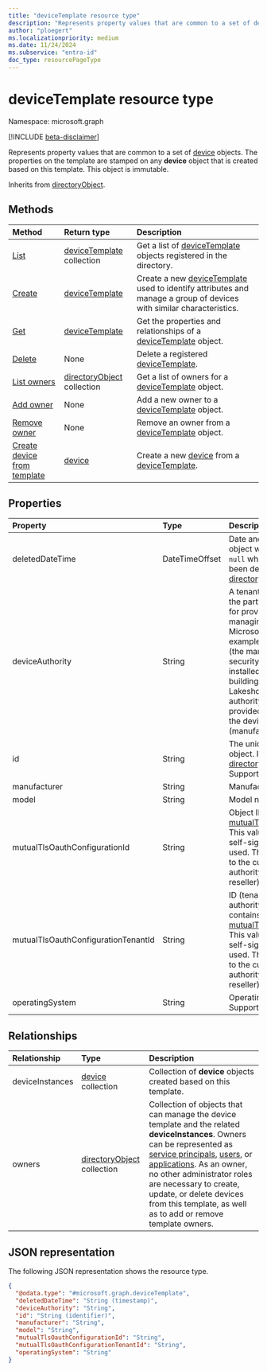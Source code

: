 ```yaml
---
title: "deviceTemplate resource type"
description: "Represents property values that are common to a set of device objects."
author: "ploegert"
ms.localizationpriority: medium
ms.date: 11/24/2024
ms.subservice: "entra-id"
doc_type: resourcePageType
---
```


# deviceTemplate resource type

Namespace: microsoft.graph

[!INCLUDE [beta-disclaimer](../../includes/beta-disclaimer.md)]

Represents property values that are common to a set of [device](../resources/device.md) objects. The properties on the template are stamped on any **device** object that is created based on this template. This object is immutable. 

Inherits from [directoryObject](../resources/directoryobject.md). 

## Methods
|Method|Return type|Description|
|:---|:---|:---|
|[List](../api/template-list-devicetemplates.md) | [deviceTemplate](devicetemplate.md) collection| Get a list of [deviceTemplate](../resources/devicetemplate.md) objects registered in the directory. |
|[Create](../api/template-post-devicetemplates.md)|[deviceTemplate](../resources/devicetemplate.md) | Create a new [deviceTemplate](../resources/devicetemplate.md) used to identify attributes and manage a group of devices with similar characteristics. |
|[Get](../api/devicetemplate-get.md) | [deviceTemplate](devicetemplate.md) | Get the properties and relationships of a [deviceTemplate](../resources/devicetemplate.md) object. |
|[Delete](../api/devicetemplate-delete.md) | None |Delete a registered [deviceTemplate](../resources/devicetemplate.md). |
|[List owners](../api/devicetemplate-list-owners.md) | [directoryObject](directoryobject.md) collection | Get a list of owners for a [deviceTemplate](../resources/devicetemplate.md) object. |
|[Add owner](../api/devicetemplate-post-owners.md)| None |Add a new owner to a [deviceTemplate](../resources/devicetemplate.md) object. |
|[Remove owner](../api/devicetemplate-delete-owners.md) | None |Remove an owner from a [deviceTemplate](../resources/devicetemplate.md) object. |
|[Create device from template](../api/devicetemplate-createdevicefromtemplate.md)|[device](../resources/device.md)| Create a new [device](../resources/device.md) from a [deviceTemplate](../resources/devicetemplate.md).|

## Properties
|Property|Type|Description|
|:---|:---|:---|                                                                      
|deletedDateTime                      |DateTimeOffset     |Date and time when this object was deleted. Always `null` when the object hasn't been deleted. Inherited from [directoryObject](../resources/directoryobject.md). |
| deviceAuthority                    | String            | A tenant-defined name for the party that's responsible for provisioning and managing devices on the Microsoft Entra tenant. For example, Tailwind Traders (the manufacturer) makes security cameras that are installed in customer buildings and managed by Lakeshore Retail (the device authority). This value is provided to the customer by the device authority (manufacturer or reseller). |
| id                                 | String            | The unique identifier for the object. Inherited from [directoryObject](../resources/directoryobject.md). Read-only. Supports `$filter` (`eq`, `in`). |
| manufacturer                       | String            | Manufacturer name. |
| model                              | String            | Model name. |
| mutualTlsOauthConfigurationId      | String            | Object ID of the [mutualTlsOauthConfiguration](../resources/mutualtlsoauthconfiguration.md). This value isn't required if self-signed certificates are used. This value is provided to the customer by the device authority (manufacturer or reseller). |
| mutualTlsOauthConfigurationTenantId | String           | ID (tenant ID for device authority) of the tenant that contains the [mutualTlsOauthConfiguration](../resources/mutualtlsoauthconfiguration.md). This value isn't required if self-signed certificates are used. This value is provided to the customer by the device authority (manufacturer or reseller). |
| operatingSystem                    | String            | Operating system type. Supports `$filter` (`eq`, `in`).   |

## Relationships
|Relationship|Type|Description|
|:---|:---|:---|
|deviceInstances|[device](../resources/device.md) collection|Collection of **device** objects created based on this template.|
|owners|[directoryObject](../resources/directoryobject.md) collection|Collection of objects that can manage the device template and the related **deviceInstances**. Owners can be represented as [service principals](..\resources\serviceprincipal.md), [users](..\resources\users.md), or [applications](..\resources\application.md). As an owner, no other administrator roles are necessary to create, update, or delete devices from this template, as well as to add or remove template owners. |

## JSON representation
The following JSON representation shows the resource type.
<!-- {
  "blockType": "resource",
  "keyProperty": "id",
  "@odata.type": "microsoft.graph.deviceTemplate",
  "baseType": "microsoft.graph.directoryObject",
  "openType": false
}
-->
``` json
{
  "@odata.type": "#microsoft.graph.deviceTemplate",
  "deletedDateTime": "String (timestamp)",
  "deviceAuthority": "String",
  "id": "String (identifier)",
  "manufacturer": "String",
  "model": "String",
  "mutualTlsOauthConfigurationId": "String",
  "mutualTlsOauthConfigurationTenantId": "String",
  "operatingSystem": "String"
}
```

